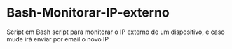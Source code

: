 # Bash-Monitorar-IP-externo
Script em Bash script para monitorar o IP externo de um dispositivo, e caso mude irá enviar por email o novo IP
